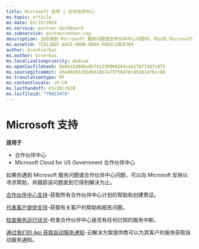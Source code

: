 ```yaml
---
title: Microsoft 支持 | 合作伙伴中心
ms.topic: article
ms.date: 03/15/2019
ms.service: partner-dashboard
ms.subservice: partnercenter-csp
description: 当你遇到 Microsoft 服务问题或合作伙伴中心问题时，可以向 Microsoft 反映以寻求帮助，并跟踪该问题直到它得到解决为止。
ms.assetid: 7C811BEF-AACE-4DBB-8804-5682C20E0704
author: brentserbus
ms.author: brserbus
ms.localizationpriority: medium
ms.openlocfilehash: 0a8bd33806e8b741539060204cda17bf7ddfc975
ms.sourcegitcommit: 45e80e92292d6618b7e73f56d70c85382e7bcc06
ms.translationtype: MT
ms.contentlocale: zh-CN
ms.lasthandoff: 03/10/2020
ms.locfileid: "79023470"
---
```

# <a name="support-from-microsoft"></a>Microsoft 支持

**适用于**

-  合作伙伴中心
-  Microsoft Cloud for US Government 合作伙伴中心


如果你遇到 Microsoft 服务问题或合作伙伴中心问题，可以向 Microsoft 反映以寻求帮助，并跟踪该问题直到它得到解决为止。

[合作伙伴中心支持](report-problems-with-partner-center.md)-获取所有合作伙伴中心计划的帮助和创建票证。

[代表客户提供支持](report-problems-on-behalf-of-a-customer.md)-获取有关客户的帮助和报告问题。

[检查服务运行状况](check-service-health.md)-检查合作伙伴中心是否有任何已知的服务中断。

[通过我们的 Api 获取自动服务通知](get-automated-service-notifications-with-our-apis.md)-云解决方案提供商可以为其客户的服务获取自动服务通知。


 

 



